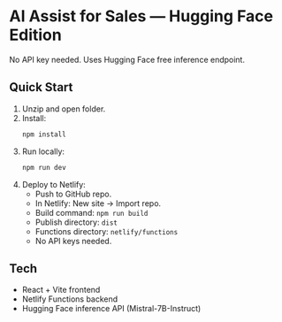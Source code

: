 # AI Assist for Sales — Hugging Face Edition

No API key needed. Uses Hugging Face free inference endpoint.

## Quick Start
1. Unzip and open folder.
2. Install:
   ```powershell
   npm install
   ```
3. Run locally:
   ```powershell
   npm run dev
   ```
4. Deploy to Netlify:
   - Push to GitHub repo.
   - In Netlify: New site → Import repo.
   - Build command: `npm run build`
   - Publish directory: `dist`
   - Functions directory: `netlify/functions`
   - No API keys needed.

## Tech
- React + Vite frontend
- Netlify Functions backend
- Hugging Face inference API (Mistral-7B-Instruct)
